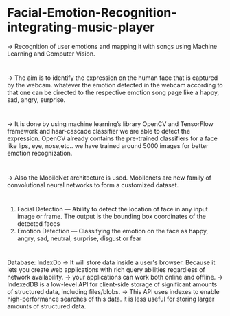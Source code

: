 # Facial-Emotion-Recognition-integrating-music-player
-> Recognition of user emotions and mapping it with songs using Machine Learning and Computer Vision.
#
-> The aim is to identify the expression on the human face that is captured by the webcam. whatever the emotion detected in the webcam according to that one can be directed to the respective emotion song page like a happy, sad, angry, surprise.
#
-> It is done by using machine learning’s library OpenCV and TensorFlow framework and haar-cascade classifier we are able to detect the expression. OpenCV already contains the pre-trained classifiers for a face like lips, eye, nose,etc.. we have trained around 5000 images for better emotion recognization.
#
-> Also the MobileNet architecture is used. Mobilenets are new family of convolutional neural networks to form a customized dataset.
#
1.	Facial Detection — Ability to detect the location of face in any input image or frame. The output is the bounding box coordinates of the detected faces
2.	Emotion Detection — Classifying the emotion on the face as happy, angry, sad, neutral, surprise, disgust or fear
#
Database: IndexDb
->	It will store data inside a user's browser. Because it lets you create web applications with rich query abilities regardless of network availability.
->	your applications can work both online and offline.
->	IndexedDB is a low-level API for client-side storage of significant amounts of structured data, including files/blobs. 
->	This API uses indexes to enable high-performance searches of this data. it is less useful for storing larger amounts of structured data.
